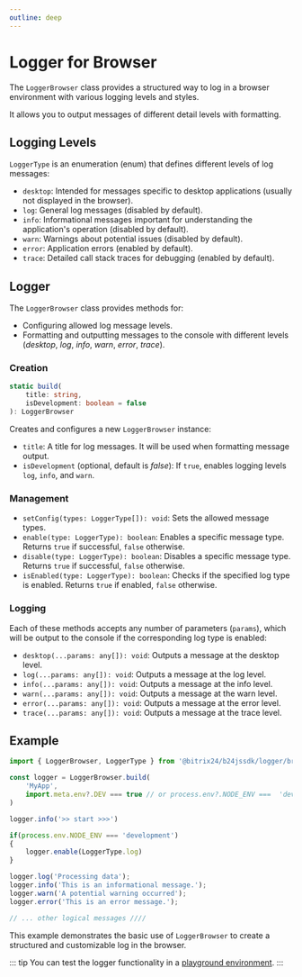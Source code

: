 ```yaml
---
outline: deep
---
```

# Logger for Browser

The `LoggerBrowser` class provides a structured way to log in a browser environment with various logging levels and styles.

It allows you to output messages of different detail levels with formatting.

## Logging Levels

`LoggerType` is an enumeration (enum) that defines different levels of log messages:

- `desktop`: Intended for messages specific to desktop applications (usually not displayed in the browser).
- `log`: General log messages (disabled by default).
- `info`: Informational messages important for understanding the application's operation (disabled by default).
- `warn`: Warnings about potential issues (disabled by default).
- `error`: Application errors (enabled by default).
- `trace`: Detailed call stack traces for debugging (enabled by default).

## Logger

The `LoggerBrowser` class provides methods for:

- Configuring allowed log message levels.
- Formatting and outputting messages to the console with different levels (_desktop_, _log_, _info_, _warn_, _error_, _trace_).

### Creation
```ts
static build(
	title: string,
	isDevelopment: boolean = false
): LoggerBrowser
```
Creates and configures a new `LoggerBrowser` instance:

- `title`: A title for log messages. It will be used when formatting message output.
- `isDevelopment` (optional, default is _false_): If `true`, enables logging levels `log`, `info`, and `warn`.

### Management
- `setConfig(types: LoggerType[]): void`: Sets the allowed message types.
- `enable(type: LoggerType): boolean`: Enables a specific message type. Returns `true` if successful, `false` otherwise.
- `disable(type: LoggerType): boolean`: Disables a specific message type. Returns `true` if successful, `false` otherwise.
- `isEnabled(type: LoggerType): boolean`: Checks if the specified log type is enabled. Returns `true` if enabled, `false` otherwise.

### Logging

Each of these methods accepts any number of parameters (`params`), which will be output to the console if the corresponding log type is enabled:

- `desktop(...params: any[]): void`: Outputs a message at the desktop level.
- `log(...params: any[]): void`: Outputs a message at the log level.
- `info(...params: any[]): void`: Outputs a message at the info level.
- `warn(...params: any[]): void`: Outputs a message at the warn level.
- `error(...params: any[]): void`: Outputs a message at the error level.
- `trace(...params: any[]): void`: Outputs a message at the trace level.

## Example
```js
import { LoggerBrowser, LoggerType } from '@bitrix24/b24jssdk/logger/browser'

const logger = LoggerBrowser.build(
	'MyApp',
	import.meta.env?.DEV === true // or process.env?.NODE_ENV ===  'development'
)

logger.info('>> start >>>')

if(process.env.NODE_ENV === 'development')
{
	logger.enable(LoggerType.log)
}

logger.log('Processing data');
logger.info('This is an informational message.');
logger.warn('A potential warning occurred');
logger.error('This is an error message.');

// ... other logical messages ////
```

This example demonstrates the basic use of `LoggerBrowser` to create a structured and customizable log in the browser.

::: tip
You can test the logger functionality in a [playground environment](https://github.com/bitrix24/b24jssdk/blob/main/playgrounds/jssdk/src/pages/logger.vue).
:::